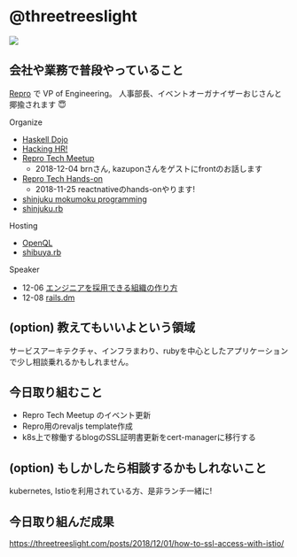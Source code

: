 # @threetreeslight

![](https://avatars3.githubusercontent.com/u/1057490?s=100&v=4)

## 会社や業務で普段やっていること

[Repro](https://repro.io) で VP of Engineering。
人事部長、イベントオーガナイザーおじさんと揶揄されます :innocent:

Organize

- [Haskell Dojo](https://shinjukuhs.connpass.com/)
- [Hacking HR!](https://hacking-hr.connpass.com/)
- [Repro Tech Meetup](https://repro-tech.connpass.com/)
  - 2018-12-04 brnさん, kazuponさんをゲストにfrontのお話します
- [Repro Tech Hands-on](https://repro-tech.connpass.com/)
  - 2018-11-25 reactnativeのhands-onやります!
- [shinjuku mokumoku programming](https://shinjuku-mokumoku.connpass.com/)
- [shinjuku.rb](https://shinjukurb.connpass.com/)

Hosting

- [OpenQL](https://openql.connpass.com/)
- [shibuya.rb](https://shibuyarb.doorkeeper.jp/)

Speaker

- 12-06 [エンジニアを採用できる組織の作り方](https://scouty.connpass.com/event/101556/preview/)
- 12-08 [rails.dm](https://techplay.jp/event/702297)

## (option) 教えてもいいよという領域

サービスアーキテクチャ、インフラまわり、rubyを中心としたアプリケーションで少し相談乗れるかもしれません。

## 今日取り組むこと

- Repro Tech Meetup のイベント更新
- Repro用のrevaljs template作成
- k8s上で稼働するblogのSSL証明書更新をcert-managerに移行する

## (option) もしかしたら相談するかもしれないこと

kubernetes, Istioを利用されている方、是非ランチ一緒に!

## 今日取り組んだ成果

https://threetreeslight.com/posts/2018/12/01/how-to-ssl-access-with-istio/
